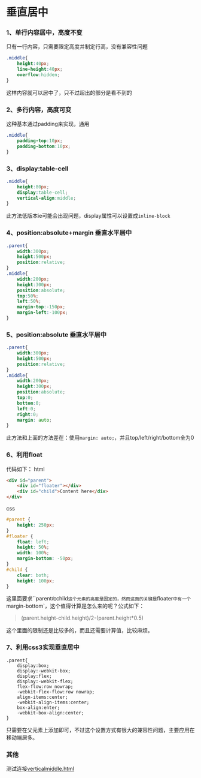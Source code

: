 # 垂直居中

### 1、单行内容居中，高度不变
只有一行内容，只需要限定高度并制定行高，没有兼容性问题
```css
.middle{
	height:40px;
	line-height:40px;
	overflow:hidden;
}
```
这样内容就可以居中了，只不过超出的部分是看不到的

### 2、多行内容，高度可变
这种基本通过padding来实现，通用
```css
.middle{
	padding-top:10px;
	padding-bottom:10px;
}
```

### 3、display:table-cell
```css
.middle{
	height:80px;
	display:table-cell;
	vertical-align:middle;
}
```
此方法低版本ie可能会出现问题，display属性可以设置成`inline-block`

### 4、position:absolute+margin 垂直水平居中
```css
.parent{
	width:300px;
	height:500px;
	position:relative;
}
.middle{
	width:200px;
	height:300px;
	position:absolute;
	top:50%;
	left:50%;
	margin-top:-150px;
	margin-left:-100px;
}
```

### 5、position:absolute 垂直水平居中
```css
.parent{
	width:300px;
	height:500px;
	position:relative;
}
.middle{
	width:200px;
	height:300px;
	position:absolute;
	top:0;
	bottom:0;
	left:0;
	right:0;
	margin: auto;
}
```
此方法和上面的方法差在：使用`margin: auto;`，并且top/left/right/bottom全为0

### 6、利用float
代码如下：
html
```html
<div id="parent">
    <div id="floater"></div>
    <div id="child">Content here</div>
</div>
```
css
```css
#parent {
	height: 250px;
}
#floater {
    float: left;
    height: 50%;
    width: 100%;
    margin-bottom: -50px;
}
#child {
    clear: both;
    height: 100px;
}
```
这里面要求``parent`和`child`这个元素的高度是固定的，然而这面的关键是`floater`中有一个`margin-bottom`，这个值得计算是怎么来的呢？公式如下：
>(parent.height-child.height)/2-(parent.height*0.5)

这个里面的限制还是比较多的，而且还需要计算值，比较麻烦。

### 7、利用css3实现垂直居中
```
.parent{
	display:box;
	display:-webkit-box;
	display:flex;
	display:-webkit-flex;
	flex-flow:row nowrap;
	-webkit-flex-flow:row nowrap;
	align-items:center;
	-webkit-align-items:center;
	box-align:enter;
	-webkit-box-align:center;
}
```
只需要在父元素上添加即可，不过这个设置方式有很大的兼容性问题，主要应用在移动端居多。


### 其他
测试连接[verticalmiddle.html](./mark/verticalmiddle.html)